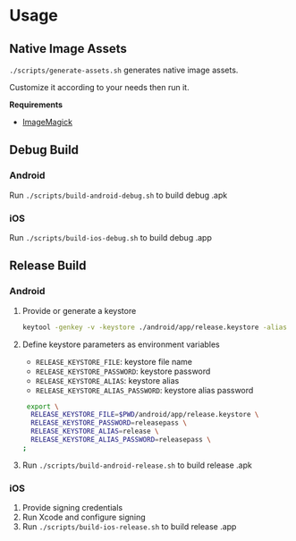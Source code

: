 # Usage

## Native Image Assets

`./scripts/generate-assets.sh` generates native image assets.

Customize it according to your needs then run it.

**Requirements**

- [ImageMagick](https://www.imagemagick.org/)
  <!-- - [Inkscape](https://inkscape.org) -->

## Debug Build

### Android

Run `./scripts/build-android-debug.sh` to build debug .apk

### iOS

Run `./scripts/build-ios-debug.sh` to build debug .app

## Release Build

### Android

1.  Provide or generate a keystore

    ```sh
    keytool -genkey -v -keystore ./android/app/release.keystore -alias release -keyalg RSA -keysize 2048 -validity 10000
    ```

2.  Define keystore parameters as environment variables

    - `RELEASE_KEYSTORE_FILE`: keystore file name
    - `RELEASE_KEYSTORE_PASSWORD`: keystore password
    - `RELEASE_KEYSTORE_ALIAS`: keystore alias
    - `RELEASE_KEYSTORE_ALIAS_PASSWORD`: keystore alias password

    ```sh
     export \
      RELEASE_KEYSTORE_FILE=$PWD/android/app/release.keystore \
      RELEASE_KEYSTORE_PASSWORD=releasepass \
      RELEASE_KEYSTORE_ALIAS=release \
      RELEASE_KEYSTORE_ALIAS_PASSWORD=releasepass \
    ;
    ```

3.  Run `./scripts/build-android-release.sh` to build release .apk

### iOS

1.  Provide signing credentials
2.  Run Xcode and configure signing
3.  Run `./scripts/build-ios-release.sh` to build release .app
